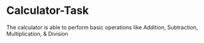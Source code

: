 # Calculator-Task

The calculator is able to perform basic operations like Addition, Subtraction, Multiplication, & Division
